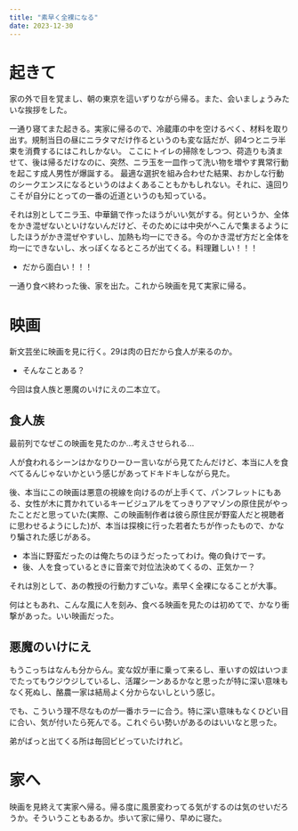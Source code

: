 ```yaml
---
title: "素早く全裸になる"
date: 2023-12-30
---
```


# 起きて
家の外で目を覚まし、朝の東京を這いずりながら帰る。また、会いましょうみたいな挨拶をした。

一通り寝てまた起きる。実家に帰るので、冷蔵庫の中を空けるべく、材料を取り出す。規制当日の昼にニラタマだけ作るというのも変な話だが、卵4つとニラ半束を消費するにはこれしかない。
ここにトイレの掃除をしつつ、荷造りも済ませて、後は帰るだけなのに、突然、ニラ玉を一皿作って洗い物を増やす異常行動を起こす成人男性が爆誕する。
最適な選択を組み合わせた結果、おかしな行動のシークエンスになるというのはよくあることもかもしれない。それに、遠回りこそが自分にとっての一番の近道というのも知っている。

それは別としてニラ玉、中華鍋で作ったほうがいい気がする。何というか、全体をかき混ぜないといけないんだけど、そのためには中央がへこんで集まるようにしたほうがかき混ぜやすいし、加熱も均一にできる。今のかき混ぜ方だと全体を均一にできないし、水っぽくなるところが出てくる。料理難しい！！！
- だから面白い！！！

一通り食べ終わった後、家を出た。これから映画を見て実家に帰る。
# 映画
新文芸坐に映画を見に行く。29は肉の日だから食人が来るのか。
- そんなことある？

今回は食人族と悪魔のいけにえの二本立て。
## 食人族
最前列でなぜこの映画を見たのか...考えさせられる...

人が食われるシーンはかなりひーひー言いながら見てたんだけど、本当に人を食べてるんじゃないかという感じがあってドキドキしながら見た。

後、本当にこの映画は悪意の視線を向けるのが上手くて、パンフレットにもある、女性が木に貫かれているキービジュアルをてっきりアマゾンの原住民がやったことだと思っていた(実際、この映画制作者は彼ら原住民が野蛮人だと視聴者に思わせるようにした)が、本当は探検に行った若者たちが作ったもので、かなり騙された感じがある。
- 本当に野蛮だったのは俺たちのほうだったってわけ。俺の負けでーす。
- 後、人を食っているときに音楽で対位法決めてくるの、正気かー？

それは別として、あの教授の行動力すごいな。素早く全裸になることが大事。

何はともあれ、こんな風に人を刻み、食べる映画を見たのは初めてで、かなり衝撃があった。いい映画だった。

## 悪魔のいけにえ
もうこっちはなんも分からん。変な奴が車に乗って来るし、車いすの奴はいつまでたってもウジウジしているし、活躍シーンあるかなと思ったが特に深い意味もなく死ぬし、酪農一家は結局よく分からないしという感じ。

でも、こういう理不尽なものが一番ホラーに合う。特に深い意味もなくひどい目に合い、気が付いたら死んでる。これぐらい勢いがあるのはいいなと思った。

弟がばっと出てくる所は毎回ビビっていたけれど。

# 家へ
映画を見終えて実家へ帰る。帰る度に風景変わってる気がするのは気のせいだろうか。そういうこともあるか。歩いて家に帰り、早めに寝た。